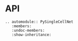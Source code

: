 # API

```{eval-rst}
.. automodule:: PySingleCellNet
   :members:
   :undoc-members:
   :show-inheritance:



